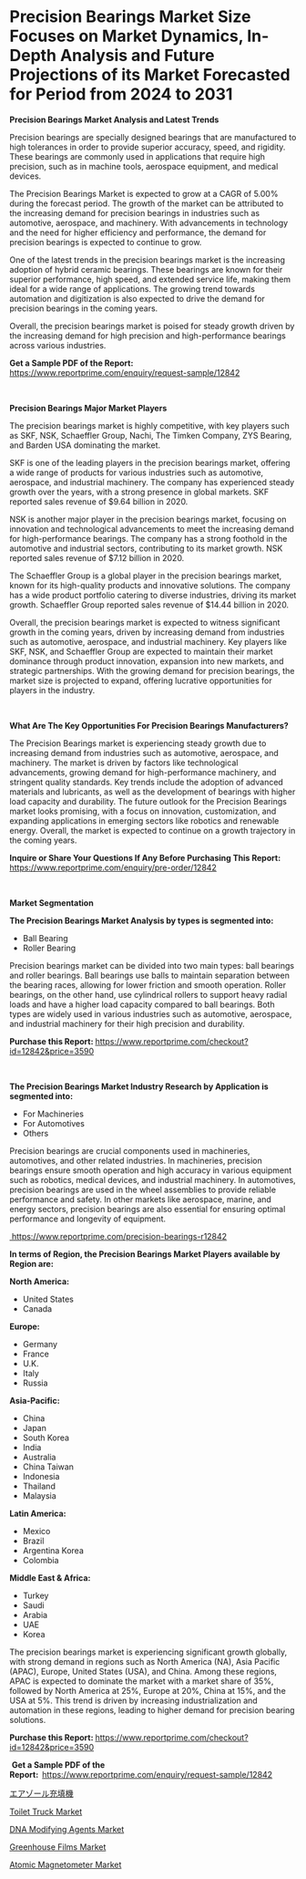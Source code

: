 <p><h1>Precision Bearings Market Size Focuses on Market Dynamics, In-Depth Analysis and Future Projections of its Market Forecasted for Period from 2024 to 2031</h1></p><p><strong>Precision Bearings Market Analysis and Latest Trends</strong></p>
<p><p>Precision bearings are specially designed bearings that are manufactured to high tolerances in order to provide superior accuracy, speed, and rigidity. These bearings are commonly used in applications that require high precision, such as in machine tools, aerospace equipment, and medical devices.</p><p>The Precision Bearings Market is expected to grow at a CAGR of 5.00% during the forecast period. The growth of the market can be attributed to the increasing demand for precision bearings in industries such as automotive, aerospace, and machinery. With advancements in technology and the need for higher efficiency and performance, the demand for precision bearings is expected to continue to grow.</p><p>One of the latest trends in the precision bearings market is the increasing adoption of hybrid ceramic bearings. These bearings are known for their superior performance, high speed, and extended service life, making them ideal for a wide range of applications. The growing trend towards automation and digitization is also expected to drive the demand for precision bearings in the coming years.</p><p>Overall, the precision bearings market is poised for steady growth driven by the increasing demand for high precision and high-performance bearings across various industries.</p></p>
<p><strong>Get a Sample PDF of the Report:&nbsp;</strong> <a href="https://www.reportprime.com/enquiry/request-sample/12842">https://www.reportprime.com/enquiry/request-sample/12842</a></p>
<p>&nbsp;</p>
<p><strong>Precision Bearings Major Market Players</strong></p>
<p><p>The precision bearings market is highly competitive, with key players such as SKF, NSK, Schaeffler Group, Nachi, The Timken Company, ZYS Bearing, and Barden USA dominating the market. </p><p>SKF is one of the leading players in the precision bearings market, offering a wide range of products for various industries such as automotive, aerospace, and industrial machinery. The company has experienced steady growth over the years, with a strong presence in global markets. SKF reported sales revenue of $9.64 billion in 2020.</p><p>NSK is another major player in the precision bearings market, focusing on innovation and technological advancements to meet the increasing demand for high-performance bearings. The company has a strong foothold in the automotive and industrial sectors, contributing to its market growth. NSK reported sales revenue of $7.12 billion in 2020.</p><p>The Schaeffler Group is a global player in the precision bearings market, known for its high-quality products and innovative solutions. The company has a wide product portfolio catering to diverse industries, driving its market growth. Schaeffler Group reported sales revenue of $14.44 billion in 2020.</p><p>Overall, the precision bearings market is expected to witness significant growth in the coming years, driven by increasing demand from industries such as automotive, aerospace, and industrial machinery. Key players like SKF, NSK, and Schaeffler Group are expected to maintain their market dominance through product innovation, expansion into new markets, and strategic partnerships. With the growing demand for precision bearings, the market size is projected to expand, offering lucrative opportunities for players in the industry.</p></p>
<p>&nbsp;</p>
<p><strong>What Are The Key Opportunities For Precision Bearings Manufacturers?</strong></p>
<p><p>The Precision Bearings market is experiencing steady growth due to increasing demand from industries such as automotive, aerospace, and machinery. The market is driven by factors like technological advancements, growing demand for high-performance machinery, and stringent quality standards. Key trends include the adoption of advanced materials and lubricants, as well as the development of bearings with higher load capacity and durability. The future outlook for the Precision Bearings market looks promising, with a focus on innovation, customization, and expanding applications in emerging sectors like robotics and renewable energy. Overall, the market is expected to continue on a growth trajectory in the coming years.</p></p>
<p><strong>Inquire or Share Your Questions If Any Before Purchasing This Report:</strong> <a href="https://www.reportprime.com/enquiry/pre-order/12842">https://www.reportprime.com/enquiry/pre-order/12842</a></p>
<p>&nbsp;</p>
<p><strong>Market Segmentation</strong></p>
<p><strong>The Precision Bearings Market Analysis by types is segmented into:</strong></p>
<p><ul><li>Ball Bearing</li><li>Roller Bearing</li></ul></p>
<p><p>Precision bearings market can be divided into two main types: ball bearings and roller bearings. Ball bearings use balls to maintain separation between the bearing races, allowing for lower friction and smooth operation. Roller bearings, on the other hand, use cylindrical rollers to support heavy radial loads and have a higher load capacity compared to ball bearings. Both types are widely used in various industries such as automotive, aerospace, and industrial machinery for their high precision and durability.</p></p>
<p><strong>Purchase this Report:&nbsp;</strong><a href="https://www.reportprime.com/checkout?id=12842&price=3590">https://www.reportprime.com/checkout?id=12842&price=3590</a></p>
<p>&nbsp;</p>
<p><strong>The Precision Bearings Market Industry Research by Application is segmented into:</strong></p>
<p><ul><li>For Machineries</li><li>For Automotives</li><li>Others</li></ul></p>
<p><p>Precision bearings are crucial components used in machineries, automotives, and other related industries. In machineries, precision bearings ensure smooth operation and high accuracy in various equipment such as robotics, medical devices, and industrial machinery. In automotives, precision bearings are used in the wheel assemblies to provide reliable performance and safety. In other markets like aerospace, marine, and energy sectors, precision bearings are also essential for ensuring optimal performance and longevity of equipment.</p></p>
<p><a href="https://www.reportprime.com/precision-bearings-r12842">&nbsp;https://www.reportprime.com/precision-bearings-r12842</a></p>
<p><strong>In terms of Region, the Precision Bearings Market Players available by Region are:</strong></p>
<p>
    <p> <strong> North America: </strong>
        <ul>
            <li>United States</li>
            <li>Canada</li>
        </ul>
        </p> 
    <p> <strong> Europe: </strong>
        <ul>
            <li>Germany</li>
            <li>France</li>
            <li>U.K.</li>
            <li>Italy</li>
            <li>Russia</li>
        </ul>
        </p> 
    <p> <strong> Asia-Pacific: </strong>
        <ul>
            <li>China</li>
            <li>Japan</li>
            <li>South Korea</li>
            <li>India</li>
            <li>Australia</li>
            <li>China Taiwan</li>
            <li>Indonesia</li>
            <li>Thailand</li>
            <li>Malaysia</li>
        </ul>
        </p> 
    <p> <strong> Latin America: </strong>
        <ul>
            <li>Mexico</li>
            <li>Brazil</li>
            <li>Argentina Korea</li>
            <li>Colombia</li>
        </ul>
        </p> 
    <p> <strong> Middle East & Africa: </strong>
        <ul>
            <li>Turkey</li>
            <li>Saudi</li>
            <li>Arabia</li>
            <li>UAE</li>
            <li>Korea</li>
        </ul>
    </p>
    </p>
<p><p>The precision bearings market is experiencing significant growth globally, with strong demand in regions such as North America (NA), Asia Pacific (APAC), Europe, United States (USA), and China. Among these regions, APAC is expected to dominate the market with a market share of 35%, followed by North America at 25%, Europe at 20%, China at 15%, and the USA at 5%. This trend is driven by increasing industrialization and automation in these regions, leading to higher demand for precision bearing solutions.</p></p>
<p><strong>Purchase this Report: </strong><a href="https://www.reportprime.com/checkout?id=12842&price=3590">https://www.reportprime.com/checkout?id=12842&price=3590</a></p>
<p>&nbsp;<strong>Get a Sample PDF of the Report:&nbsp;&nbsp;</strong><a href="https://www.reportprime.com/enquiry/request-sample/12842">https://www.reportprime.com/enquiry/request-sample/12842</a></p>
<p><strong></strong></p>
<p><p><a href="https://github.com/KaliMetz2023/Market-Research-Report-List-1/blob/main/830277476035.md">エアゾール充填機</a></p><p><a href="https://github.com/kufem1/Market-Research-Report-List-2/blob/main/toilet-truck-market.md">Toilet Truck Market</a></p><p><a href="https://www.linkedin.com/pulse/dna-modifying-agents-market-competitive-analysis-trends-forecast-9lzoe">DNA Modifying Agents Market</a></p><p><a href="https://www.linkedin.com/pulse/greenhouse-films-market-competitive-analysis-trends-forecast-cfple">Greenhouse Films Market</a></p><p><a href="https://github.com/singletonthaxterkelliehr2df/Market-Research-Report-List-2/blob/main/atomic-magnetometer-market.md">Atomic Magnetometer Market</a></p></p>